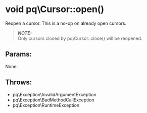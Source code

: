 # void pq\Cursor::open()

Reopen a cursor.
This is a no-op on already open cursors.

> ***NOTE:***  
  Only cursors closed by pq\Cursor::close() will be reopened.

## Params:

None.

## Throws:

* pq\Exception\InvalidArgumentException
* pq\Exception\BadMethodCallException
* pq\Exception\RuntimeException
